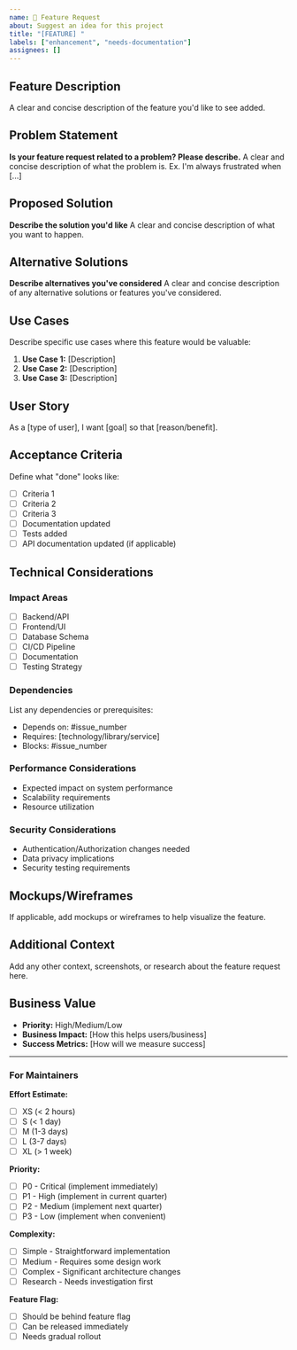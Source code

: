 ```yaml
---
name: 🚀 Feature Request
about: Suggest an idea for this project
title: "[FEATURE] "
labels: ["enhancement", "needs-documentation"]
assignees: []
---
```


## Feature Description
A clear and concise description of the feature you'd like to see added.

## Problem Statement
**Is your feature request related to a problem? Please describe.**
A clear and concise description of what the problem is. Ex. I'm always frustrated when [...]

## Proposed Solution
**Describe the solution you'd like**
A clear and concise description of what you want to happen.

## Alternative Solutions
**Describe alternatives you've considered**
A clear and concise description of any alternative solutions or features you've considered.

## Use Cases
Describe specific use cases where this feature would be valuable:

1. **Use Case 1:** [Description]
2. **Use Case 2:** [Description]
3. **Use Case 3:** [Description]

## User Story
As a [type of user], I want [goal] so that [reason/benefit].

## Acceptance Criteria
Define what "done" looks like:

- [ ] Criteria 1
- [ ] Criteria 2  
- [ ] Criteria 3
- [ ] Documentation updated
- [ ] Tests added
- [ ] API documentation updated (if applicable)

## Technical Considerations

### Impact Areas
- [ ] Backend/API
- [ ] Frontend/UI
- [ ] Database Schema
- [ ] CI/CD Pipeline
- [ ] Documentation
- [ ] Testing Strategy

### Dependencies
List any dependencies or prerequisites:
- Depends on: #issue_number
- Requires: [technology/library/service]
- Blocks: #issue_number

### Performance Considerations
- Expected impact on system performance
- Scalability requirements
- Resource utilization

### Security Considerations
- Authentication/Authorization changes needed
- Data privacy implications
- Security testing requirements

## Mockups/Wireframes
If applicable, add mockups or wireframes to help visualize the feature.

## Additional Context
Add any other context, screenshots, or research about the feature request here.

## Business Value
- **Priority:** High/Medium/Low
- **Business Impact:** [How this helps users/business]
- **Success Metrics:** [How will we measure success]

---

### For Maintainers

**Effort Estimate:**
- [ ] XS (< 2 hours)
- [ ] S (< 1 day)
- [ ] M (1-3 days)
- [ ] L (3-7 days)
- [ ] XL (> 1 week)

**Priority:**
- [ ] P0 - Critical (implement immediately)
- [ ] P1 - High (implement in current quarter)
- [ ] P2 - Medium (implement next quarter)
- [ ] P3 - Low (implement when convenient)

**Complexity:**
- [ ] Simple - Straightforward implementation
- [ ] Medium - Requires some design work
- [ ] Complex - Significant architecture changes
- [ ] Research - Needs investigation first

**Feature Flag:**
- [ ] Should be behind feature flag
- [ ] Can be released immediately
- [ ] Needs gradual rollout
